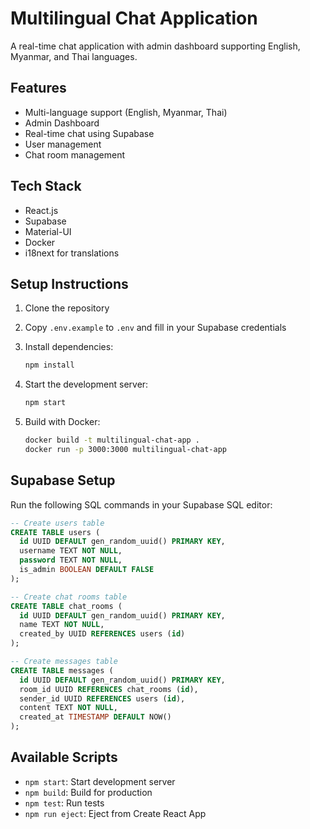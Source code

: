 # Multilingual Chat Application

A real-time chat application with admin dashboard supporting English, Myanmar, and Thai languages.

## Features

- Multi-language support (English, Myanmar, Thai)
- Admin Dashboard
- Real-time chat using Supabase
- User management
- Chat room management

## Tech Stack

- React.js
- Supabase
- Material-UI
- Docker
- i18next for translations

## Setup Instructions

1. Clone the repository
2. Copy `.env.example` to `.env` and fill in your Supabase credentials
3. Install dependencies:
   ```bash
   npm install
   ```

4. Start the development server:
   ```bash
   npm start
   ```

5. Build with Docker:
   ```bash
   docker build -t multilingual-chat-app .
   docker run -p 3000:3000 multilingual-chat-app
   ```

## Supabase Setup

Run the following SQL commands in your Supabase SQL editor:

```sql
-- Create users table
CREATE TABLE users (
  id UUID DEFAULT gen_random_uuid() PRIMARY KEY,
  username TEXT NOT NULL,
  password TEXT NOT NULL,
  is_admin BOOLEAN DEFAULT FALSE
);

-- Create chat rooms table
CREATE TABLE chat_rooms (
  id UUID DEFAULT gen_random_uuid() PRIMARY KEY,
  name TEXT NOT NULL,
  created_by UUID REFERENCES users (id)
);

-- Create messages table
CREATE TABLE messages (
  id UUID DEFAULT gen_random_uuid() PRIMARY KEY,
  room_id UUID REFERENCES chat_rooms (id),
  sender_id UUID REFERENCES users (id),
  content TEXT NOT NULL,
  created_at TIMESTAMP DEFAULT NOW()
);
```

## Available Scripts

- `npm start`: Start development server
- `npm build`: Build for production
- `npm test`: Run tests
- `npm run eject`: Eject from Create React App
